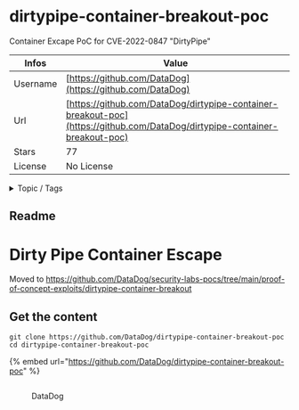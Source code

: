 # dirtypipe-container-breakout-poc

Container Excape PoC for CVE-2022-0847 "DirtyPipe"

| Infos    | Value                                                              |
| -------- | -------------------------------------------------------------------|
| Username | [https://github.com/DataDog](https://github.com/DataDog) |
| Url      | [https://github.com/DataDog/dirtypipe-container-breakout-poc](https://github.com/DataDog/dirtypipe-container-breakout-poc)                                               |
| Stars    | 77                                                          |
| License  | No License                                                        |

<details>

<summary>Topic / Tags</summary>



</details>

## Readme

# Dirty Pipe Container Escape

Moved to https://github.com/DataDog/security-labs-pocs/tree/main/proof-of-concept-exploits/dirtypipe-container-breakout



## Get the content

```
git clone https://github.com/DataDog/dirtypipe-container-breakout-poc
cd dirtypipe-container-breakout-poc
```

{% embed url="https://github.com/DataDog/dirtypipe-container-breakout-poc" %}

<figure><img src="https://avatars.githubusercontent.com/u/365230?v=4" alt=""><figcaption><p>DataDog</p></figcaption></figure>
